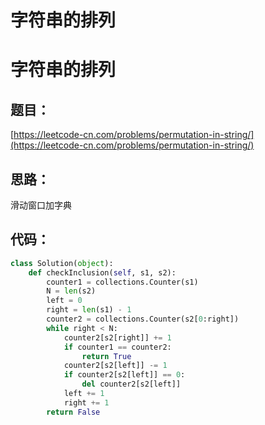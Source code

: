 # 字符串的排列


# 字符串的排列

## 题目：

[https://leetcode-cn.com/problems/permutation-in-string/](https://leetcode-cn.com/problems/permutation-in-string/)

## 思路：

滑动窗口加字典

## 代码：

```python
class Solution(object):
    def checkInclusion(self, s1, s2):
        counter1 = collections.Counter(s1)
        N = len(s2)
        left = 0
        right = len(s1) - 1
        counter2 = collections.Counter(s2[0:right])
        while right < N:
            counter2[s2[right]] += 1
            if counter1 == counter2:
                return True
            counter2[s2[left]] -= 1
            if counter2[s2[left]] == 0:
                del counter2[s2[left]]
            left += 1
            right += 1
        return False
```




